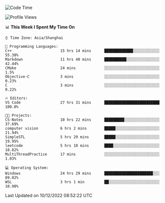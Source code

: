 <!--START_SECTION:waka-->
![Code Time](http://img.shields.io/badge/Code%20Time-440%20hrs%2048%20mins-blue)

![Profile Views](http://img.shields.io/badge/Profile%20Views-3-blue)

📊 **This Week I Spent My Time On** 

```text
⌚︎ Time Zone: Asia/Shanghai

💬 Programming Languages: 
C++                      15 hrs 14 mins      █████████████░░░░░░░░░░░░   55.38% 
Markdown                 11 hrs 40 mins      ██████████░░░░░░░░░░░░░░░   42.44% 
CMake                    24 mins             ░░░░░░░░░░░░░░░░░░░░░░░░░   1.5% 
Objective-C              3 mins              ░░░░░░░░░░░░░░░░░░░░░░░░░   0.23% 
C                        3 mins              ░░░░░░░░░░░░░░░░░░░░░░░░░   0.22%

🔥 Editors: 
VS Code                  27 hrs 31 mins      █████████████████████████   100.0%

🐱‍💻 Projects: 
CS-Notes                 10 hrs 22 mins      █████████░░░░░░░░░░░░░░░░   37.69% 
computer vision          6 hrs 2 mins        █████░░░░░░░░░░░░░░░░░░░░   21.94% 
SimpleSTL                5 hrs 29 mins       █████░░░░░░░░░░░░░░░░░░░░   19.95% 
leetcode                 5 hrs 10 mins       ████░░░░░░░░░░░░░░░░░░░░░   18.82% 
MultiThreadPractice      17 mins             ░░░░░░░░░░░░░░░░░░░░░░░░░   1.03%

💻 Operating System: 
Windows                  24 hrs 29 mins      ██████████████████████░░░   89.02% 
WSL                      3 hrs 1 min         ██░░░░░░░░░░░░░░░░░░░░░░░   10.98%

```


 Last Updated on 10/12/2022 08:52:22 UTC
<!--END_SECTION:waka-->